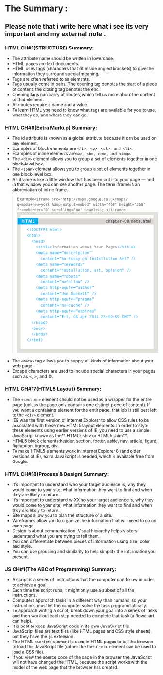 # The Summary :

## Please note that i write here what i see its very important and my external note .

### HTML CH#1(STRUCTURE) Summary: 

* The attribute name should be written in lowercase.
* HTML pages are text documents.
* HTML uses tags (characters that sit inside angled brackets) to give the information they surround special meaning.
* Tags are often referred to as elements.
* Tags usually come in pairs. The opening tag denotes the start of a piece of content; the closing tag denotes the end.
* Opening tags can carry attributes, which tell us more about the content of that element.
* Attributes require a name and a value.
* To learn HTML you need to know what tags are available for you to use, what they do, and where they can go.

### HTML CH#8(Extra Markup) Summary: 

* The id attribute is known as a global attribute because it can be used on any element.
* Examples of block elements are `<h1>, <p>, <ul>, and <li>`.
* Examples of inline elements are`<a>, <b>, <em>, and <img>`.
* The `<div>` element allows you to group a set of elements together in one block-level box.
* The `<span>` element allows you to group a set of elements together in one block-level box.
* An iframe is like a little window that has been cut into your page — and in that window you can see another page. The term iframe is an abbreviation of inline frame.
>Example`<iframe src="http://maps.google.co.uk/maps?q=moma+new+york &amp;output=embed" width="450" height="350" frameborder="0" scrolling="no" seamless; </iframe> `
![meta example](https://github.com/Anas-Abuhatab/Reading-Notes-201/blob/main/meta.PNG?raw=true)

* The `<meta>` tag allows you to supply all kinds of information about your web page.
* Escape characters are used to include special characters in your pages such as <, >, and ©.

### HTML CH#17(HTML5 Layout) Summary: 

* The `<section>` element should not be used as a wrapper for the entire page (unless the page only contains one distinct piece of content). If you want a containing element for the entir page, that job is still best left to the `<div>` element.
* IE9 was the first version of Internet Explorer to allow CSS rules to be associated with these new HTML5 layout elements. In order to style these elements using earlier versions of IE, you need to use a simple JavaScript known as the** HTML5 shiv or HTML5 shim**.
* HTML5 block elements:header, section, footer, aside, nav, article, figure, figcaption, hgroup, div.
* To make HTML5 elements work in Internet Explorer 8 (and older versions of IE), extra JavaScript is needed, which is available free from Google. 

### HTML CH#18(Process & Design) Summary:

* It's important to understand who your target audience is, why they would come to your site, what information they want to find and when they are likely to return. 
* It's important to understand w XX ho your target audience is, why they would come to your site, what information they want to find and when they are likely to return. 
* Site maps allow you to plan the structure of a site.
* Wireframes allow you to organize the information that will need to go on each page.
* Design is about communication. Visual hierarchy helps visitors understand what you are trying to tell them.
* You can differentiate between pieces of information using size, color, and style.
* You can use grouping and similarity to help simplify the information you present.

### JS CH#1(The ABC of Programming) Summary:

* A script is a series of instructions that the computer can follow in order to achieve a goal. 
* Each time the script runs, it might only use a subset of all the instructions.
* Computers approach tasks in a different way than humans, so your instructions must let the computer solve the task prggrammatically.
* To approach writing a script, break down your goal into a series of tasks and then work out each step needed to complete that task (a flowchart can help).
* It is best to keep JavaScript code in its own JavaScript
file.
* JavaScript files are text files (like HTML pages and CSS style sheets), but they have the .js extension.
* The HTML `<script>` element is used in HTML pages to tell the browser to load the JavaScript file (rather like the `<link>` element can be used to load a CSS file).
* If you view the source code of the page in the browser the JavaScript will not have changed the HTML, because the script works with the model of the web page that the browser has created.
